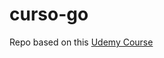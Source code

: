 # curso-go

Repo based on this [Udemy Course](https://www.udemy.com/course/aprenda-golang-do-zero-desenvolva-uma-aplicacao-completa)

